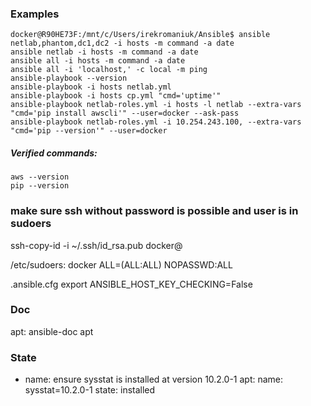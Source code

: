 ### Examples
```
docker@R90HE73F:/mnt/c/Users/irekromaniuk/Ansible$ ansible netlab,phantom,dc1,dc2 -i hosts -m command -a date
ansible netlab -i hosts -m command -a date
ansible all -i hosts -m command -a date
ansible all -i 'localhost,' -c local -m ping
ansible-playbook --version
ansible-playbook -i hosts netlab.yml
ansible-playbook -i hosts cp.yml "cmd='uptime'"
ansible-playbook netlab-roles.yml -i hosts -l netlab --extra-vars "cmd='pip install awscli'" --user=docker --ask-pass
ansible-playbook netlab-roles.yml -i 10.254.243.100, --extra-vars "cmd='pip --version'" --user=docker
```
##### Verified commands:
```
aws --version
pip --version
```
### make sure ssh without password is possible and user is in sudoers

ssh-copy-id -i ~/.ssh/id_rsa.pub docker@

/etc/sudoers:
docker ALL=(ALL:ALL) NOPASSWD:ALL

.ansible.cfg
export ANSIBLE_HOST_KEY_CHECKING=False

### Doc

apt:
ansible-doc apt

### State

- name: ensure sysstat is installed at version 10.2.0-1
  apt:
    name: sysstat=10.2.0-1
    state: installed

